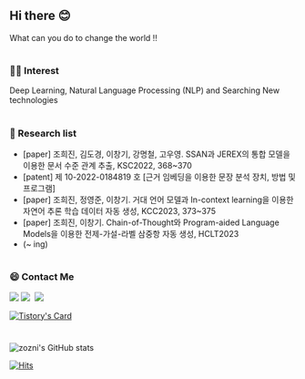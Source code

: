 ## Hi there 😊
What can you do to change the world !!

#

### 👩‍💻 Interest 
<p>Deep Learning, Natural Language Processing (NLP) and Searching New technologies </p>

#

### 🔎 Research list
- [paper] 조희진, 김도경, 이창기, 강명철, 고우영. SSAN과 JEREX의 통합 모델을 이용한 문서 수준 관계 추출, KSC2022, 368~370
- [patent] 제 10-2022-0184819 호 [근거 임베딩을 이용한 문장 분석 장치, 방법 및 프로그램] 
- [paper] 조희진, 정영준, 이창기. 거대 언어 모델과 In-context learning을 이용한 자연어 추론 학습 데이터 자동 생성, KCC2023, 373~375
- [paper] 조희진, 이창기. Chain-of-Thought와 Program-aided Language Models을 이용한 전제-가설-라벨 삼중항 자동 생성, HCLT2023
- (~ ing)


#
### 😄 Contact Me 
<p>
    <a href="mailto:thekey1027@naver.com"><img src="https://img.shields.io/badge/Mail-d14836?style=flat-square&logo=Gmail&logoColor=white&link=thekey1027@naver.com"/></a>
  <a href="https://joheejin.tistory.com/"><img src="https://img.shields.io/badge/%20Blog-053766?style=flat-square&logo=Tistory&logoColor=white"/></a>&nbsp
  <a href="https://www.instagram.com/zo_zni/"><img src="https://img.shields.io/badge/Instagram-E4405F?style=flat-square&logo=Instagram&logoColor=white&link=https://www.instagram.com/zo_zni/"/></a>&nbsp
</p>

[![Tistory's Card](https://github-readme-tistory-card.vercel.app/api?name=joheejin&theme=default)](https://joheejin.tistory.com)

#
![zozni's GitHub stats](https://github-readme-stats.vercel.app/api?username=zozni&show_icons=true&theme=github_dark_dimmed)

[![Hits](https://hits.seeyoufarm.com/api/count/incr/badge.svg?url=https%3A%2F%2Fgithub.com%2Fzozni%2Fhit-counter&count_bg=%2379C83D&title_bg=%23555555&icon=&icon_color=%23E7E7E7&title=hits&edge_flat=false)](https://hits.seeyoufarm.com)

<!--
**zozni/zozni** is a ✨ _special_ ✨ repository because its `README.md` (this file) appears on your GitHub profile.

Here are some ideas to get you started:

- 🔭 I’m currently working on ...
- 🌱 I’m currently learning ...
- 👯 I’m looking to collaborate on ...
- 🤔 I’m looking for help with ...
- 💬 Ask me about ...
- 📫 How to reach me: ...
- 😄 Pronouns: ...
- ⚡ Fun fact: ...
-->
